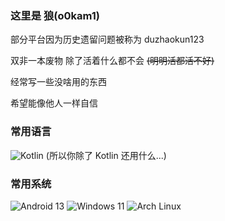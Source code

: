### 这里是 狼(o0kam1)

部分平台因为历史遗留问题被称为 duzhaokun123

双非一本废物 除了活着什么都不会 ~~(明明活都活不好)~~

经常写一些没啥用的东西

希望能像他人一样自信

### 常用语言
![Kotlin](https://img.shields.io/badge/Kotlin-8748fE?style=flat-square&logo=kotlin&logoColor=white) (所以你除了 Kotlin 还用什么...)

### 常用系统
![Android 13](https://img.shields.io/badge/Android-13-3DDC84?style=flat-square&logo=android) ![Windows 11](https://img.shields.io/badge/Windows-11-0078D6?style=flat-square&logo=windows11) ![Arch Linux](https://img.shields.io/badge/Arch_Linux-rolling-1793D1?style=flat-square&logo=arch-linux)
